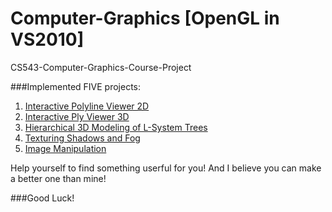 Computer-Graphics [OpenGL in VS2010]
======================================

CS543-Computer-Graphics-Course-Project

###Implemented FIVE projects:     
1. [Interactive Polyline Viewer 2D](http://sbzhouhao.net/2013/11/28/Interactive-Polyline-Viewer-2D/)     
2. [Interactive Ply Viewer 3D](http://sbzhouhao.net/2013/11/29/Interactive-Ply-Viewer-3D/)    
3. [Hierarchical 3D Modeling of L-System Trees](http://sbzhouhao.net/2013/11/29/Hierarchical-3D-Modeling-of-L-System-Trees/)    
4. [Texturing Shadows and Fog](http://sbzhouhao.net/2013/11/Texturing-Shadows-And-Fog/)    
5. [Image Manipulation](http://sbzhouhao.net/2013/11/29/image-manipulation/)  

Help yourself to find something userful for you! And I believe you can make a better one than mine!   

###Good Luck!
